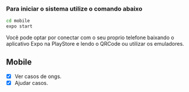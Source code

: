 ### Para iniciar o sistema utilize o comando abaixo

```sh
cd mobile
expo start
```

Você pode optar por conectar com o seu proprio telefone baixando o aplicativo Expo na PlayStore e lendo o QRCode ou utilizar os emuladores.

## Mobile

- [x] Ver casos de ongs.
- [x] Ajudar casos.